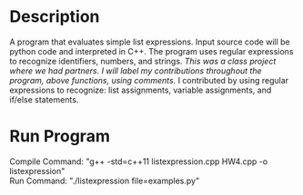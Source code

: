 # Description  
  
A program that evaluates simple list expressions. Input source code will be python code and interpreted in C++. The program uses regular expressions to recognize identifiers, numbers, and strings. *This was a class project where we had partners. I will label my contributions throughout the program, above functions, using comments.* I contributed by using regular expressions to recognize: list assignments, variable assignments, and if/else statements.  

# Run Program  
Compile Command: "g++ -std=c++11 listexpression.cpp HW4.cpp -o listexpression"  
Run Command: "./listexpression file=examples.py"  
